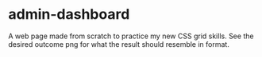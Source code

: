 # admin-dashboard
A web page made from scratch to practice my new CSS grid skills. See the desired outcome png for what the result should resemble in format. 
